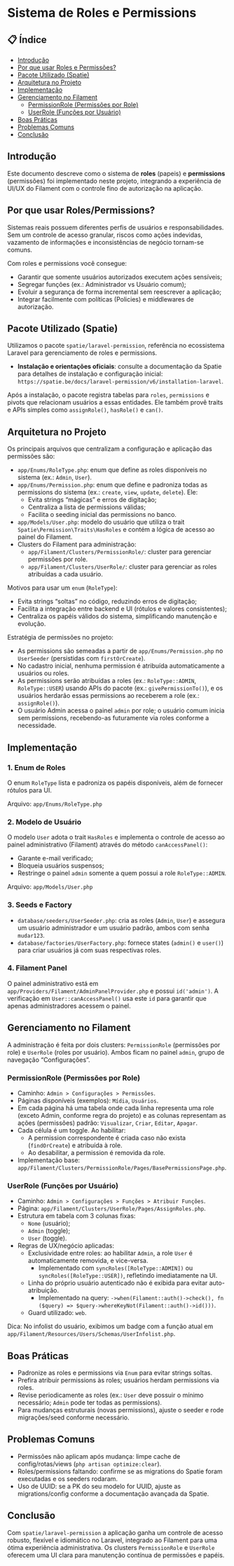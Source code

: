 # Sistema de Roles e Permissions

## 📋 Índice

- [Introdução](#introdução)
- [Por que usar Roles e Permissões?](#por-que-usar-roles-e-permissões)
- [Pacote Utilizado (Spatie)](#pacote-utilizado-spatie)
- [Arquitetura no Projeto](#arquitetura-no-projeto)
- [Implementação](#implementação)
- [Gerenciamento no Filament](#gerenciamento-no-filament)
  - [PermissionRole (Permissões por Role)](#permissionrole-permissões-por-role)
  - [UserRole (Funções por Usuário)](#userrole-funções-por-usuário)
- [Boas Práticas](#boas-práticas)
- [Problemas Comuns](#problemas-comuns)
- [Conclusão](#conclusão)

## Introdução

Este documento descreve como o sistema de **roles** (papeis) e **permissions** (permissões) foi implementado neste projeto, integrando a experiência de UI/UX do Filament com o controle fino de autorização na aplicação.

## Por que usar Roles/Permissions?

Sistemas reais possuem diferentes perfis de usuários e responsabilidades. Sem um controle de acesso granular, riscos como ações indevidas, vazamento de informações e inconsistências de negócio tornam-se comuns.

Com roles e permissions você consegue:

- Garantir que somente usuários autorizados executem ações sensíveis;
- Segregar funções (ex.: Administrador vs Usuário comum);
- Evoluir a segurança de forma incremental sem reescrever a aplicação;
- Integrar facilmente com políticas (Policies) e middlewares de autorização.

## Pacote Utilizado (Spatie)

Utilizamos o pacote `spatie/laravel-permission`, referência no ecossistema Laravel para gerenciamento de roles e permissions.

- **Instalação e orientações oficiais**: consulte a documentação da Spatie para detalhes de instalação e configuração inicial: `https://spatie.be/docs/laravel-permission/v6/installation-laravel`.

Após a instalação, o pacote registra tabelas para `roles`, `permissions` e pivots que relacionam usuários a essas entidades. Ele também provê traits e APIs simples como `assignRole()`, `hasRole()` e `can()`.

## Arquitetura no Projeto

Os principais arquivos que centralizam a configuração e aplicação das permissões são:

- `app/Enums/RoleType.php`: enum que define as roles disponíveis no sistema (ex.: `Admin`, `User`).
- `app/Enums/Permission.php`: enum que define e padroniza todas as permissions do sistema (ex.: `create`, `view`, `update`, `delete`). Ele:
  - Evita strings “mágicas” e erros de digitação;
  - Centraliza a lista de permissions válidas;
  - Facilita o seeding inicial das permissions no banco.
- `app/Models/User.php`: modelo do usuário que utiliza o trait `Spatie\Permission\Traits\HasRoles` e contém a lógica de acesso ao painel do Filament.
- Clusters do Filament para administração:
  - `app/Filament/Clusters/PermissionRole/`: cluster para gerenciar permissões por role.
  - `app/Filament/Clusters/UserRole/`: cluster para gerenciar as roles atribuídas a cada usuário.

Motivos para usar um `enum` (`RoleType`):

- Evita strings “soltas” no código, reduzindo erros de digitação;
- Facilita a integração entre backend e UI (rótulos e valores consistentes);
- Centraliza os papéis válidos do sistema, simplificando manutenção e evolução.

Estratégia de permissões no projeto:

- As permissions são semeadas a partir de `app/Enums/Permission.php` no `UserSeeder` (persistidas com `firstOrCreate`).
- No cadastro inicial, nenhuma permission é atribuída automaticamente a usuários ou roles.
- As permissions serão atribuídas a roles (ex.: `RoleType::ADMIN`, `RoleType::USER`) usando APIs do pacote (ex.: `givePermissionTo()`), e os usuários herdarão essas permissions ao receberem a role (ex.: `assignRole()`).
- O usuário Admin acessa o painel `admin` por role; o usuário comum inicia sem permissions, recebendo-as futuramente via roles conforme a necessidade.

## Implementação

### 1. Enum de Roles

O enum `RoleType` lista e padroniza os papéis disponíveis, além de fornecer rótulos para UI.

Arquivo: `app/Enums/RoleType.php`

### 2. Modelo de Usuário

O modelo `User` adota o trait `HasRoles` e implementa o controle de acesso ao painel administrativo (Filament) através do método `canAccessPanel()`:

- Garante e-mail verificado;
- Bloqueia usuários suspensos;
- Restringe o painel `admin` somente a quem possui a role `RoleType::ADMIN`.

Arquivo: `app/Models/User.php`

### 3. Seeds e Factory

- `database/seeders/UserSeeder.php`: cria as roles (`Admin`, `User`) e assegura um usuário administrador e um usuário padrão, ambos com senha `mudar123`.
- `database/factories/UserFactory.php`: fornece states (`admin()` e `user()`) para criar usuários já com suas respectivas roles.

### 4. Filament Panel

O painel administrativo está em `app/Providers/Filament/AdminPanelProvider.php` e possui `id('admin')`. A verificação em `User::canAccessPanel()` usa este `id` para garantir que apenas administradores acessem o painel.

## Gerenciamento no Filament

A administração é feita por dois clusters: `PermissionRole` (permissões por role) e `UserRole` (roles por usuário). Ambos ficam no painel `admin`, grupo de navegação “Configurações”.

### PermissionRole (Permissões por Role)

- Caminho: `Admin > Configurações > Permissões`.
- Páginas disponíveis (exemplos): `Mídia`, `Usuários`.
- Em cada página há uma tabela onde cada linha representa uma role (exceto Admin, conforme regra do projeto) e as colunas representam as ações (permissões) padrão: `Visualizar`, `Criar`, `Editar`, `Apagar`.
- Cada célula é um toggle. Ao habilitar:
  - A permission correspondente é criada caso não exista (`findOrCreate`) e atribuída à role.
  - Ao desabilitar, a permission é removida da role.
- Implementação base: `app/Filament/Clusters/PermissionRole/Pages/BasePermissionsPage.php`.

### UserRole (Funções por Usuário)

- Caminho: `Admin > Configurações > Funções > Atribuir Funções`.
- Página: `app/Filament/Clusters/UserRole/Pages/AssignRoles.php`.
- Estrutura em tabela com 3 colunas fixas:
  - `Nome` (usuário);
  - `Admin` (toggle);
  - `User` (toggle).
- Regras de UX/negócio aplicadas:
  - Exclusividade entre roles: ao habilitar `Admin`, a role `User` é automaticamente removida, e vice-versa.
    - Implementado com `syncRoles([RoleType::ADMIN])` ou `syncRoles([RoleType::USER])`, refletindo imediatamente na UI.
  - Linha do próprio usuário autenticado não é exibida para evitar auto-atribuição.
    - Implementado na query: `->when(Filament::auth()->check(), fn ($query) => $query->whereKeyNot(Filament::auth()->id()))`.
  - Guard utilizado: `web`.

Dica: No infolist do usuário, exibimos um badge com a função atual em `app/Filament/Resources/Users/Schemas/UserInfolist.php`.

## Boas Práticas

- Padronize as roles e permissions via `Enum` para evitar strings soltas.
- Prefira atribuir permissions às roles; usuários herdam permissions via roles.
- Revise periodicamente as roles (ex.: `User` deve possuir o mínimo necessário; `Admin` pode ter todas as permissions).
- Para mudanças estruturais (novas permissions), ajuste o seeder e rode migrações/seed conforme necessário.

## Problemas Comuns

- Permissões não aplicam após mudança: limpe cache de config/rotas/views (`php artisan optimize:clear`).
- Roles/permissions faltando: confirme se as migrations do Spatie foram executadas e os seeders rodaram.
- Uso de UUID: se a PK do seu modelo for UUID, ajuste as migrations/config conforme a documentação avançada da Spatie.

## Conclusão

Com `spatie/laravel-permission` a aplicação ganha um controle de acesso robusto, flexível e idiomático no Laravel, integrado ao Filament para uma ótima experiência administrativa. Os clusters `PermissionRole` e `UserRole` oferecem uma UI clara para manutenção contínua de permissões e papéis.


